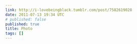 ```yaml
---
link: http://i-lovebeingblack.tumblr.com/post/7582619028
date: 2011-07-13 19:34 UTC
# published: false
published: true
title: Photo
tags: []
---
```



